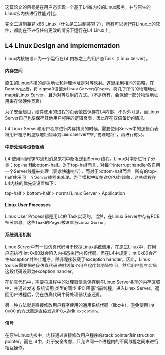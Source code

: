 这篇论文的目标是在用户态实现一个基于L4微内核的Linux服务，并与原生的Linux宏内核进行性能对比。

完全二进制兼容 x86 Linux（什么是二进制兼容？），所有可以运行在Linux上的软件，都能在不进行任何更改的情况下运行在L4 Linux上。

## L4 Linux Design and Implementation

Linux内核被设计为一个运行在L4 内核之上的用户态Task（Linux Server）。

#### 内存空间
原生的Linux内核的虚拟地址和物理地址是对等映射。这里采用相同的策略，在Booting之后，将 sigma0设置为Linux Server的Pager。将几乎所有的物理地址map给Linux Server，且为对等映射的方式。（不是所有，会保留一部分物理地址用来存储硬件页表）

为了安全起见，硬件使用的进程的页表依然保存在L4内部，不对外可见，而Linux Server自己也要保存其他用户程序的逻辑页表，因此存在双倍备份的情况。

L4 Linux Server和用户程序进行内存拷贝的时候，需要使用Server中的逻辑页表将用户程序的虚拟地址翻译为Linux Server中的“物理地址”，再进行拷贝。

#### 中断处理与设备驱动
L4 使用同步的IPC通知消息来将中断发送到Server线程。Linux对中断进行了分类：top-half和bottom-half。对于top-half而言，对每个interrupt handler各自用一个Server线程来处理（要求快速响应），而对于bottom-half而言，所有的top-half使用同一个Server线程来处理。为了模拟中断抢占CPU的现象，这些线程在L4内核的优先级设置如下：

top-half > bottom-half > normal Linux Server > Application

#### Linux User Processes
Linux User Process都是用L4的 Task实现的，当然，在Linux Server中存有PCB相关信息。这些Task的Pager被设置为Linux Server。

#### 系统调用机制
Linux Server中有一段仿真代码用于模拟Linux系统调用，在原生Linux中，在用户态执行 int 0x80就会陷入内核态执行内核代码。但在L4中规定：int 0x80会产生exception并终止程序，除非程序装载了exception handler。因此，Linux Server需要把这段仿真代码映射到每个用户程序的地址空间，然后用户程序会把这段代码设置为exception handler。

在仿真代码中，需要将进程中的处理器信息保存到与Linux Server共享的内存区域中，并通过发送 系统调用 类型的同步 IPC 阻塞当前线程，进入Linux Server。返回用户进程后，仍在仿真代码中将处理器状态还原。

另一种方法就是直接修改用户程序使用的通用系统代码（libc中），避免使用 int 0x80 的方式而是直接发送IPC来避免 exception。


#### 信号
在原生Linux内核中，内核通过直接修改用户程序的stack pointer和instruction pointer。而在L4中，处于安全考虑，只允许同一个进程内的不同线程之间来进行相互操作。








